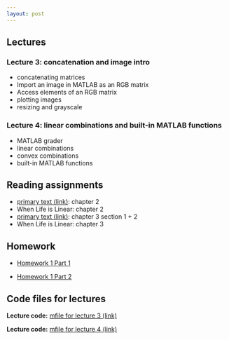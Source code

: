 ```yaml
---
layout: post
---
```


## Lectures

### Lecture 3: concatenation and image intro

* concatenating matrices
* Import an image in MATLAB as an RGB matrix
* Access elements of an RGB matrix
* plotting images
* resizing and grayscale

### Lecture 4: linear combinations and built-in MATLAB functions

* MATLAB grader
* linear combinations
* convex combinations
* built-in MATLAB functions

## Reading assignments

* <a target="_parent" href="../../../extras/textbook.pdf">primary text (link)</a>: chapter 2
* When Life is Linear: chapter 2
* <a target="_parent" href="../../../extras/textbook.pdf">primary text (link)</a>: chapter 3 section 1 + 2
* When Life is Linear: chapter 3

## Homework

* <a target="_parent" href="https://csufullerton.instructure.com/courses/3127326/assignments/31396318">Homework 1 Part 1</a>

* <a target="_parent" href="https://csufullerton.instructure.com/courses/3127326/assignments/31406329">Homework 1 Part 2</a>

## Code files for lectures
**Lecture code:** <a target="_parent" href="https://wcasper.github.io/math107spring2021/MATLAB/lecture3.m">mfile for lecture 3 (link)</a>

**Lecture code:** <a target="_parent" href="https://wcasper.github.io/math107spring2021/MATLAB/lecture4.m">mfile for lecture 4 (link)</a>


  


